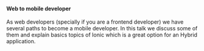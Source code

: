 ---
---
#### Web to mobile developer

As web developers (specially if you are a frontend developer) we have several paths to become a mobile developer. In this talk we discuss some of them and explain basics topics of Ionic which is a great option for an Hybrid application.
